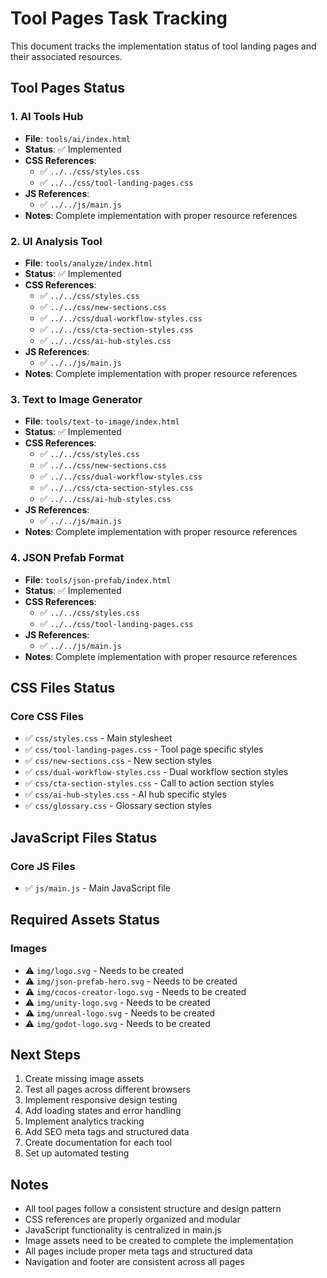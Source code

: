 # Tool Pages Task Tracking

This document tracks the implementation status of tool landing pages and their associated resources.

## Tool Pages Status

### 1. AI Tools Hub
- **File**: `tools/ai/index.html`
- **Status**: ✅ Implemented
- **CSS References**:
  - ✅ `../../css/styles.css`
  - ✅ `../../css/tool-landing-pages.css`
- **JS References**:
  - ✅ `../../js/main.js`
- **Notes**: Complete implementation with proper resource references

### 2. UI Analysis Tool
- **File**: `tools/analyze/index.html`
- **Status**: ✅ Implemented
- **CSS References**:
  - ✅ `../../css/styles.css`
  - ✅ `../../css/new-sections.css`
  - ✅ `../../css/dual-workflow-styles.css`
  - ✅ `../../css/cta-section-styles.css`
  - ✅ `../../css/ai-hub-styles.css`
- **JS References**:
  - ✅ `../../js/main.js`
- **Notes**: Complete implementation with proper resource references

### 3. Text to Image Generator
- **File**: `tools/text-to-image/index.html`
- **Status**: ✅ Implemented
- **CSS References**:
  - ✅ `../../css/styles.css`
  - ✅ `../../css/new-sections.css`
  - ✅ `../../css/dual-workflow-styles.css`
  - ✅ `../../css/cta-section-styles.css`
  - ✅ `../../css/ai-hub-styles.css`
- **JS References**:
  - ✅ `../../js/main.js`
- **Notes**: Complete implementation with proper resource references

### 4. JSON Prefab Format
- **File**: `tools/json-prefab/index.html`
- **Status**: ✅ Implemented
- **CSS References**:
  - ✅ `../../css/styles.css`
  - ✅ `../../css/tool-landing-pages.css`
- **JS References**:
  - ✅ `../../js/main.js`
- **Notes**: Complete implementation with proper resource references

## CSS Files Status

### Core CSS Files
- ✅ `css/styles.css` - Main stylesheet
- ✅ `css/tool-landing-pages.css` - Tool page specific styles
- ✅ `css/new-sections.css` - New section styles
- ✅ `css/dual-workflow-styles.css` - Dual workflow section styles
- ✅ `css/cta-section-styles.css` - Call to action section styles
- ✅ `css/ai-hub-styles.css` - AI hub specific styles
- ✅ `css/glossary.css` - Glossary section styles

## JavaScript Files Status

### Core JS Files
- ✅ `js/main.js` - Main JavaScript file

## Required Assets Status

### Images
- ⚠️ `img/logo.svg` - Needs to be created
- ⚠️ `img/json-prefab-hero.svg` - Needs to be created
- ⚠️ `img/cocos-creator-logo.svg` - Needs to be created
- ⚠️ `img/unity-logo.svg` - Needs to be created
- ⚠️ `img/unreal-logo.svg` - Needs to be created
- ⚠️ `img/godot-logo.svg` - Needs to be created

## Next Steps

1. Create missing image assets
2. Test all pages across different browsers
3. Implement responsive design testing
4. Add loading states and error handling
5. Implement analytics tracking
6. Add SEO meta tags and structured data
7. Create documentation for each tool
8. Set up automated testing

## Notes

- All tool pages follow a consistent structure and design pattern
- CSS references are properly organized and modular
- JavaScript functionality is centralized in main.js
- Image assets need to be created to complete the implementation
- All pages include proper meta tags and structured data
- Navigation and footer are consistent across all pages 